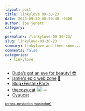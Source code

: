 ```yaml
---
layout: post
title: linkylove 09-30-23
date: 2023-09-30 08:50:40 -0400
author: joe jenett
category:
  - 
permalink: /linkylove-09-30-23/
slug: linkylove-09-30-23
summary: linkylove and then some...
comments: false
categories:
  - linkylove
---
```

<ul class="linkylove">
		<li><a title="Walk to Greenside – John's World Wide Wall Display" href="https://johnjohnston.info/blog/walk-to-greenside/">Dude’s got an eye for beauty! 😎</a></li>
		<li><a title="jamie/hal" href="https://shinyexe.neocities.org/">jamie's epic web zone</a> <a href="https://pinboard.in/u:shirubia">📌</a></li>
	<li><a title="feistel" href="https://blog.feistel.party/">Blog•Feistel•Party</a></li>
	<li><a title="Aevisia" href="https://thecozy.cat/">thecozy.cat</a> <a class="normaltext" title="source" href="https://fediring.net/"><img src="https://iwebthings.joejenett.com/images/left-arrow.png" alt="" width="18"></a> <span title="led to site shown below">⇾</span></li>
	<li><a title="Cyuucat" href="https://cyuucat.moe/">Cyuucat</a></li>
</ul>

<a href="https://brid.gy/publish/mastodon"><small>(cross-posted to mastodon)</small></a>